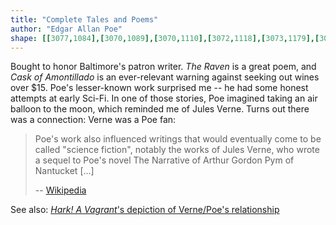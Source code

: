 ```yaml
---
title: "Complete Tales and Poems"
author: "Edgar Allan Poe"
shape: [[3077,1084],[3070,1089],[3070,1110],[3072,1118],[3073,1179],[3075,1203],[3078,1218],[3078,1248],[3082,1291],[3082,1318],[3085,1330],[3085,1405],[3089,1444],[3093,1456],[3098,1461],[3140,1458],[3161,1460],[3164,1459],[3167,1455],[3150,1091],[3146,1085],[3110,1084]]
---
```


Bought to honor Baltimore's patron writer. _The Raven_ is a great poem, and _Cask of Amontillado_ is an ever-relevant warning against seeking out wines over $15. Poe's lesser-known work surprised me -- he had some honest attempts at early Sci-Fi. In one of those stories, Poe imagined taking an air balloon to the moon, which reminded me of Jules Verne. Turns out there was a connection: Verne was a Poe fan:

> Poe's work also influenced writings that would eventually come to be called "science fiction", notably the works of Jules Verne, who wrote a sequel to Poe's novel The Narrative of Arthur Gordon Pym of Nantucket [...]
>
> -- [Wikipedia](https://en.wikipedia.org/wiki/Edgar_Allan_Poe#:~:text=poe's%20work%20also%20influenced%20writings%20that%20would%20eventually%20come%20to%20be%20called%20%22science%20fiction%22%2C%20notably%20the%20works%20of%20jules%20verne%2C%20who%20wrote%20a%20sequel%20to%20poe's%20novel%20the%20narrative%20of%20arthur%20gordon%20pym%20of%20nantucket%20)

See also: [_Hark! A Vagrant_'s depiction of Verne/Poe's relationship](http://www.harkavagrant.com/index.php?id=213)
